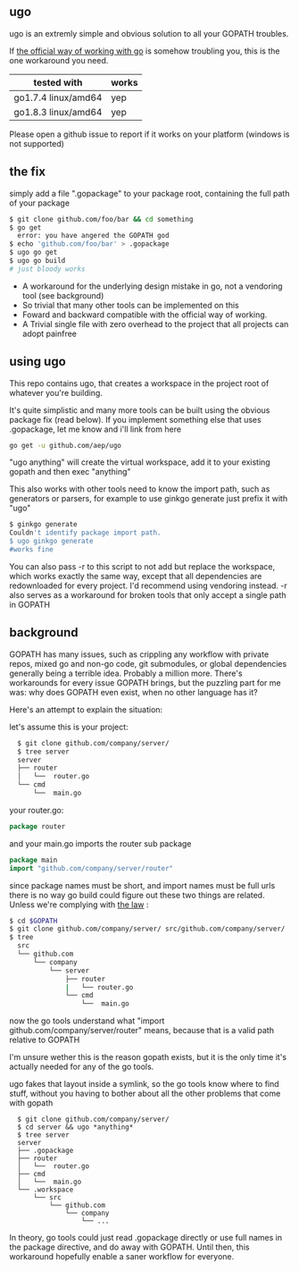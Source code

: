 ugo
-------

ugo is an extremly simple and obvious solution to all your GOPATH troubles.

If [the official way of working with go](https://golang.org/doc/code.html#Workspaces) is somehow troubling you,
this is the one workaround you need.



| tested with         | works  |
|-------------------  |------- |
| go1.7.4 linux/amd64 | yep    |
| go1.8.3 linux/amd64 | yep    |


Please open a github issue to report if it works on your platform (windows is not supported)


the fix
-----
simply add a file ".gopackage" to your package root, containing the full path of  your package


```sh
$ git clone github.com/foo/bar && cd something
$ go get
  error: you have angered the GOPATH god
$ echo 'github.com/foo/bar' > .gopackage
$ ugo go get
$ ugo go build
# just bloody works
```

- A workaround for the underlying design mistake in go, not a vendoring tool (see background)
- So trivial that many other tools can be implemented on this
- Foward and backward compatible with the official way of working.
- A Trivial single file with zero overhead to the project that all projects can adopt painfree

using ugo
-----

This repo contains ugo, that creates a workspace in the project root of whatever you're building.

It's quite simplistic and many more tools can be built using the obvious package fix (read below).
If you implement something else that uses .gopackage, let me know and i'll link from here


```sh
go get -u github.com/aep/ugo
```

"ugo anything" will create the virtual workspace, add it to your existing gopath and then exec "anything"

This also works with other tools need to know the import path,
such as generators or parsers, for example to use ginkgo generate just prefix it with "ugo"

```sh
$ ginkgo generate
Couldn't identify package import path.
$ ugo ginkgo generate
#works fine
```


You can also pass -r to this script to not add but replace the workspace, which works exactly the same way,
except that all dependencies are redownloaded for every project. I'd recommend using vendoring instead.
-r also serves as a workaround for broken tools that only accept a single path in GOPATH


background
------

GOPATH has many issues, such as crippling any workflow with private repos, mixed go and non-go code, git submodules, or global dependencies generally being a terrible idea.
Probably a million more.
There's workarounds for every issue GOPATH brings, but the puzzling part for me was: why does GOPATH even exist, when no other language has it?

Here's an attempt to explain the situation:

let's assume this is your project:

```sh
  $ git clone github.com/company/server/
  $ tree server
  server
  ├── router
  │   └──  router.go
  └── cmd
      └──  main.go
```

your router.go:

```go
package router
```

and your main.go imports the router sub package

```go
package main
import "github.com/company/server/router"
```


since package names must be short, and import names must be full urls
there is no way go build could figure out these two things are related.
Unless we're complying with [the law](https://golang.org/doc/code.html#Workspaces) :

```sh
$ cd $GOPATH
$ git clone github.com/company/server/ src/github.com/company/server/
$ tree
  src
  └── github.com
      └── company
          └── server
              ├── router
              |   └── router.go
              └── cmd
                  └──  main.go

```

now the go tools understand what "import github.com/company/server/router" means,
because that is a valid path relative to GOPATH

I'm unsure wether this is the reason gopath exists, but it is the only time it's actually needed for any of the go tools.

ugo fakes that layout inside a symlink, so the go tools know where to find stuff,
without you having to bother about all the other problems that come with gopath

```
  $ git clone github.com/company/server/
  $ cd server && ugo *anything*
  $ tree server
  server
  ├── .gopackage
  ├── router
  │   └──  router.go
  ├── cmd
  │   └──  main.go
  └── .workspace
      └── src
          └── github.com
              └── company
                  └── ...

```

In theory, go tools could just read .gopackage directly or use full names in the package directive,
and do away with GOPATH. Until then, this workaround hopefully enable a saner workflow for everyone.
